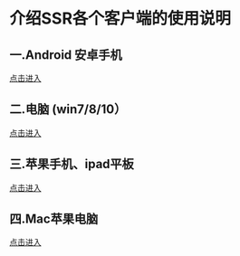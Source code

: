 # **介绍SSR各个客户端的使用说明**

## 一.Android 安卓手机  
[点击进入](https://github.com/smallqiangno/use-guide/blob/master/andriod/READMEAndriod.md)


## 二.电脑 (win7/8/10）
[点击进入](https://github.com/smallqiangno/use-guide/blob/master/windows/READMEWindows.md)  

## 三.苹果手机、ipad平板
[点击进入](https://github.com/smallqiangno/use-guide/blob/master/ios/READMEIos.md)  

## 四.Mac苹果电脑
[点击进入](https://github.com/smallqiangno/use-guide/blob/master/mac/READMEMac.md)
